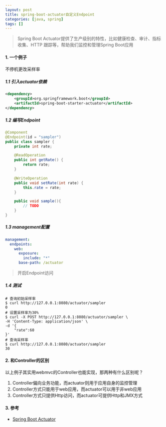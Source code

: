 ```yaml
---
layout: post
title: spring-boot-actuator自定义Endpoint
categories: [java, spring]
tags: []
---
```


> Spring Boot Actuator提供了生产级别的特性，比如健康检查、审计、指标收集、HTTP 跟踪等，帮助我们监控和管理Spring Boot应用

#### 1. 一个例子

不停机更改采样率

##### 1.1 引入actuator依赖

```xml
<dependency>
    <groupId>org.springframework.boot</groupId>
    <artifactId>spring-boot-starter-actuator</artifactId>
</dependency>
```

##### 1.2 编写Endpoint

```java
@Component
@Endpoint(id = "sampler")
public class sampler {
    private int rate;

    @ReadOperation
    public int getRate() {
        return rate;
    }

    @WriteOperation
    public void setRate(int rate) {
        this.rate = rate;
    }

    public void sample(){
        // TODO
    }
}
```

##### 1.3 management配置

```yaml
management:
  endpoints:
    web:
      exposure:
        include: "*"
      base-path: /actuator
```

> 开启Endpoint访问

##### 1.4 测试

```
# 查询初始采样率
$ curl http://127.0.0.1:8080/actuator/sampler
0
# 设置采样率为30%
$ curl -X POST http://127.0.0.1:8080/actuator/sampler \
-H 'Content-Type: application/json' \
-d '{
    "rate":60
}'
# 查询采样率
$ curl http://127.0.0.1:8080/actuator/sampler
30
```

#### 2. 和Controller的区别

以上例子其实用webmvc的Controller也能实现，那两种有什么区别呢？

1. Controller偏向业务功能，而actuator则用于应用自身的监控管理
2. Controller方式只能用于web应用，而actuator可以用于非web应用
3. Controller方式只提供Http访问，而actuator可提供Http和JMX方式

#### 3. 参考

* [Spring Boot Actuator](https://docs.spring.io/spring-boot/docs/current/reference/html/actuator.html#actuator.enabling)
